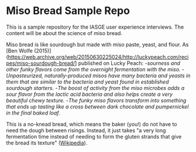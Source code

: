 # Miso Bread Sample Repo

This is a sample repository for the IASGE user experience interviews. The content will be about the science of miso bread.

Miso bread is like sourdough but made with miso paste, yeast, and flour. 
As [Ben Wolfe (2015)](https://web.archive.org/web/20150630225024/http://luckypeach.com/recipes/miso-sourdough-bread/] published on Lucky Peach:
-_sourness and other funky flavors come from the overnight fermentation with the miso._
-_Unpasteurized, naturally-produced misos have many bacteria and yeasts in them that are similar to the bacteria and yeast found in established sourdough starters._
-_The boost of activity from the miso microbes adds a sour flavor from the lactic acid bacteria and also helps create a very beautiful chewy texture._
-_The funky miso flavors transform into something that ends up tasting like a cross between dark chocolate and pumpernickel in the final baked loaf._

This is a no-knead bread, which means the baker (you!) do not have to need the dough between risings. Instead, it just takes "a very long fermentation time instead of needing to form the gluten strands that give the bread its texture" ([Wikipedia](https://en.wikipedia.org/wiki/No-knead_bread)).



